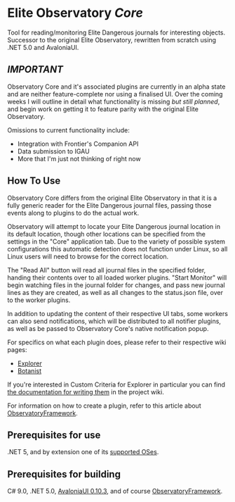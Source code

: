 # Elite Observatory *Core*
Tool for reading/monitoring Elite Dangerous journals for interesting objects. Successor to the original Elite Observatory, rewritten from scratch using .NET 5.0 and AvaloniaUI.

## *IMPORTANT*
Observatory Core and it's associated plugins are currently in an alpha state and are neither feature-complete nor using a finalised UI. Over the coming weeks I will outline in detail what functionality is missing *but still planned*, and begin work on getting it to feature parity with the original Elite Observatory.

Omissions to current functionality include:
* Integration with Frontier's Companion API
* Data submission to IGAU
* More that I'm just not thinking of right now

## How To Use
Observatory Core differs from the original Elite Observatory in that it is a fully generic reader for the Elite Dangerous journal files, passing those events along to plugins to do the actual work.

Observatory will attempt to locate your Elite Dangerous journal location in its default location, though other locations can be specified from the settings in the "Core" application tab. Due to the variety of possible system configurations this automatic detection does not function under Linux, so all Linux users will need to browse for the correct location.

The "Read All" button will read all journal files in the specified folder, handing their contents over to all loaded worker plugins. "Start Monitor" will begin watching files in the journal folder for changes, and pass new journal lines as they are created, as well as all changes to the status.json file, over to the worker plugins.

In addition to updating the content of their respective UI tabs, some workers can also send notifications, which will be distributed to all notifier plugins, as well as be passed to Observatory Core's native notification popup.

For specifics on what each plugin does, please refer to their respective wiki pages:
* [Explorer](https://github.com/Xjph/ObservatoryCore/wiki/Explorer)
* [Botanist](https://github.com/Xjph/ObservatoryCore/wiki/Botanist)

If you're interested in Custom Criteria for Explorer in particular you can find [the documentation for writing them](https://github.com/Xjph/ObservatoryCore/wiki/Lua-Custom-Criteria) in the project wiki.

For information on how to create a plugin, refer to this article about [ObservatoryFramework](https://github.com/Xjph/ObservatoryCore/wiki/Framework).

## Prerequisites for use
.NET 5, and by extension one of its [supported OSes](https://github.com/dotnet/core/blob/main/release-notes/5.0/5.0-supported-os.md).

## Prerequisites for building
C# 9.0, .NET 5.0, [AvaloniaUI 0.10.3](https://github.com/AvaloniaUI/Avalonia), and of course [ObservatoryFramework](https://github.com/Xjph/ObservatoryFramework).
